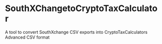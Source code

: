 # SouthXChangetoCryptoTaxCalculator
A tool to convert SouthXchange CSV exports into CryptoTaxCalculators Advanced CSV format
